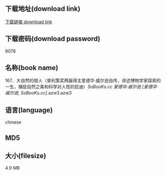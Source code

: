 ## 下载地址(download link)
[下载链接 download link](https://tutu365.netlify.app/?s=167%E3%80%81%E5%A4%A7%E8%87%AA%E7%84%B6%E7%9A%84%E7%8C%8E%E4%BA%BA%EF%BC%88%E6%99%AE%E5%88%A9%E7%AD%96%E5%A5%96%E4%B8%A4%E5%B1%8A%E5%BE%97%E4%B8%BB%E7%88%B1%E5%BE%B7%E5%8D%8E%C2%B7%E5%A8%81%E5%B0%94%E9%80%8A%E8%87%AA%E4%BC%A0%EF%BC%8C%E8%AE%B2%E8%BF%B0%E5%8D%9A%E7%89%A9%E5%AD%A6%E5%AE%B6%E6%8E%A2%E7%B4%A2%E7%9A%84%E4%B8%80%E7%94%9F%EF%BC%8C%E6%8D%95%E6%8D%89%E8%87%AA%E7%84%B6%E4%B9%8B%E7%BE%8E%E5%92%8C%E7%A7%91%E5%AD%A6%E5%AF%B9%E4%BA%BA%E6%80%A7%E7%9A%84%E5%90%AF%E8%BF%AA%EF%BC%89_SoBooKs.cc+%E7%88%B1%E5%BE%B7%E5%8D%8E%C2%B7%E5%A8%81%E5%B0%94%E9%80%8A+%5B%E7%88%B1%E5%BE%B7%E5%8D%8E%C2%B7%E5%A8%81%E5%B0%94%E9%80%8A%2C+SoBooKs.cc%5D_.azw3)

## 下载密码(download password)
8078

## 名称(book name)
167、大自然的猎人（普利策奖两届得主爱德华·威尔逊自传，讲述博物学家探索的一生，捕捉自然之美和科学对人性的启迪）_SoBooKs.cc 爱德华·威尔逊 [爱德华·威尔逊, SoBooKs.cc]_.azw3.azw3

## 语言(language)
chinese

## MD5


## 大小(filesize)
4.9 MB
